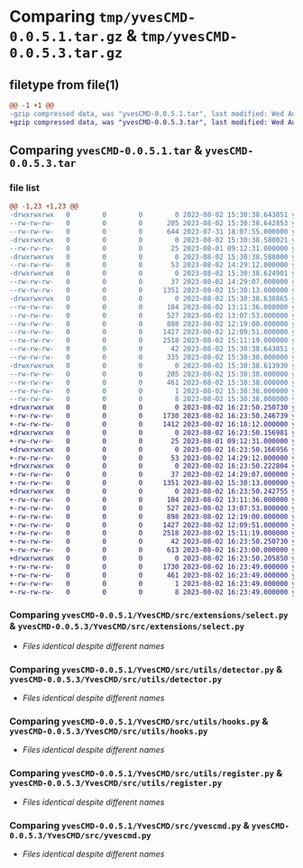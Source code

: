 # Comparing `tmp/yvesCMD-0.0.5.1.tar.gz` & `tmp/yvesCMD-0.0.5.3.tar.gz`

## filetype from file(1)

```diff
@@ -1 +1 @@
-gzip compressed data, was "yvesCMD-0.0.5.1.tar", last modified: Wed Aug  2 15:30:38 2023, max compression
+gzip compressed data, was "yvesCMD-0.0.5.3.tar", last modified: Wed Aug  2 16:23:50 2023, max compression
```

## Comparing `yvesCMD-0.0.5.1.tar` & `yvesCMD-0.0.5.3.tar`

### file list

```diff
@@ -1,23 +1,23 @@
-drwxrwxrwx   0        0        0        0 2023-08-02 15:30:38.643851 yvesCMD-0.0.5.1/
--rw-rw-rw-   0        0        0      205 2023-08-02 15:30:38.642853 yvesCMD-0.0.5.1/PKG-INFO
--rw-rw-rw-   0        0        0      644 2023-07-31 18:07:55.000000 yvesCMD-0.0.5.1/README.md
-drwxrwxrwx   0        0        0        0 2023-08-02 15:30:38.580021 yvesCMD-0.0.5.1/YvesCMD/
--rw-rw-rw-   0        0        0       25 2023-08-01 09:12:31.000000 yvesCMD-0.0.5.1/YvesCMD/__init__.py
-drwxrwxrwx   0        0        0        0 2023-08-02 15:30:38.588000 yvesCMD-0.0.5.1/YvesCMD/src/
--rw-rw-rw-   0        0        0       53 2023-08-02 14:29:12.000000 yvesCMD-0.0.5.1/YvesCMD/src/__init__.py
-drwxrwxrwx   0        0        0        0 2023-08-02 15:30:38.624901 yvesCMD-0.0.5.1/YvesCMD/src/extensions/
--rw-rw-rw-   0        0        0       37 2023-08-02 14:29:07.000000 yvesCMD-0.0.5.1/YvesCMD/src/extensions/__init__.py
--rw-rw-rw-   0        0        0     1351 2023-08-02 15:30:13.000000 yvesCMD-0.0.5.1/YvesCMD/src/extensions/select.py
-drwxrwxrwx   0        0        0        0 2023-08-02 15:30:38.638865 yvesCMD-0.0.5.1/YvesCMD/src/utils/
--rw-rw-rw-   0        0        0      104 2023-08-02 13:11:36.000000 yvesCMD-0.0.5.1/YvesCMD/src/utils/__init__.py
--rw-rw-rw-   0        0        0      527 2023-08-02 13:07:53.000000 yvesCMD-0.0.5.1/YvesCMD/src/utils/detector.py
--rw-rw-rw-   0        0        0      898 2023-08-02 12:19:00.000000 yvesCMD-0.0.5.1/YvesCMD/src/utils/hooks.py
--rw-rw-rw-   0        0        0     1427 2023-08-02 12:09:51.000000 yvesCMD-0.0.5.1/YvesCMD/src/utils/register.py
--rw-rw-rw-   0        0        0     2518 2023-08-02 15:11:19.000000 yvesCMD-0.0.5.1/YvesCMD/src/yvescmd.py
--rw-rw-rw-   0        0        0       42 2023-08-02 15:30:38.643851 yvesCMD-0.0.5.1/setup.cfg
--rw-rw-rw-   0        0        0      335 2023-08-02 15:30:30.000000 yvesCMD-0.0.5.1/setup.py
-drwxrwxrwx   0        0        0        0 2023-08-02 15:30:38.613930 yvesCMD-0.0.5.1/yvesCMD.egg-info/
--rw-rw-rw-   0        0        0      205 2023-08-02 15:30:38.000000 yvesCMD-0.0.5.1/yvesCMD.egg-info/PKG-INFO
--rw-rw-rw-   0        0        0      461 2023-08-02 15:30:38.000000 yvesCMD-0.0.5.1/yvesCMD.egg-info/SOURCES.txt
--rw-rw-rw-   0        0        0        1 2023-08-02 15:30:38.000000 yvesCMD-0.0.5.1/yvesCMD.egg-info/dependency_links.txt
--rw-rw-rw-   0        0        0        8 2023-08-02 15:30:38.000000 yvesCMD-0.0.5.1/yvesCMD.egg-info/top_level.txt
+drwxrwxrwx   0        0        0        0 2023-08-02 16:23:50.250730 yvesCMD-0.0.5.3/
+-rw-rw-rw-   0        0        0     1730 2023-08-02 16:23:50.246739 yvesCMD-0.0.5.3/PKG-INFO
+-rw-rw-rw-   0        0        0     1412 2023-08-02 16:18:12.000000 yvesCMD-0.0.5.3/README.md
+drwxrwxrwx   0        0        0        0 2023-08-02 16:23:50.156981 yvesCMD-0.0.5.3/YvesCMD/
+-rw-rw-rw-   0        0        0       25 2023-08-01 09:12:31.000000 yvesCMD-0.0.5.3/YvesCMD/__init__.py
+drwxrwxrwx   0        0        0        0 2023-08-02 16:23:50.166956 yvesCMD-0.0.5.3/YvesCMD/src/
+-rw-rw-rw-   0        0        0       53 2023-08-02 14:29:12.000000 yvesCMD-0.0.5.3/YvesCMD/src/__init__.py
+drwxrwxrwx   0        0        0        0 2023-08-02 16:23:50.222804 yvesCMD-0.0.5.3/YvesCMD/src/extensions/
+-rw-rw-rw-   0        0        0       37 2023-08-02 14:29:07.000000 yvesCMD-0.0.5.3/YvesCMD/src/extensions/__init__.py
+-rw-rw-rw-   0        0        0     1351 2023-08-02 15:30:13.000000 yvesCMD-0.0.5.3/YvesCMD/src/extensions/select.py
+drwxrwxrwx   0        0        0        0 2023-08-02 16:23:50.242755 yvesCMD-0.0.5.3/YvesCMD/src/utils/
+-rw-rw-rw-   0        0        0      104 2023-08-02 13:11:36.000000 yvesCMD-0.0.5.3/YvesCMD/src/utils/__init__.py
+-rw-rw-rw-   0        0        0      527 2023-08-02 13:07:53.000000 yvesCMD-0.0.5.3/YvesCMD/src/utils/detector.py
+-rw-rw-rw-   0        0        0      898 2023-08-02 12:19:00.000000 yvesCMD-0.0.5.3/YvesCMD/src/utils/hooks.py
+-rw-rw-rw-   0        0        0     1427 2023-08-02 12:09:51.000000 yvesCMD-0.0.5.3/YvesCMD/src/utils/register.py
+-rw-rw-rw-   0        0        0     2518 2023-08-02 15:11:19.000000 yvesCMD-0.0.5.3/YvesCMD/src/yvescmd.py
+-rw-rw-rw-   0        0        0       42 2023-08-02 16:23:50.250730 yvesCMD-0.0.5.3/setup.cfg
+-rw-rw-rw-   0        0        0      613 2023-08-02 16:23:00.000000 yvesCMD-0.0.5.3/setup.py
+drwxrwxrwx   0        0        0        0 2023-08-02 16:23:50.205850 yvesCMD-0.0.5.3/yvesCMD.egg-info/
+-rw-rw-rw-   0        0        0     1730 2023-08-02 16:23:49.000000 yvesCMD-0.0.5.3/yvesCMD.egg-info/PKG-INFO
+-rw-rw-rw-   0        0        0      461 2023-08-02 16:23:49.000000 yvesCMD-0.0.5.3/yvesCMD.egg-info/SOURCES.txt
+-rw-rw-rw-   0        0        0        1 2023-08-02 16:23:49.000000 yvesCMD-0.0.5.3/yvesCMD.egg-info/dependency_links.txt
+-rw-rw-rw-   0        0        0        8 2023-08-02 16:23:49.000000 yvesCMD-0.0.5.3/yvesCMD.egg-info/top_level.txt
```

### Comparing `yvesCMD-0.0.5.1/YvesCMD/src/extensions/select.py` & `yvesCMD-0.0.5.3/YvesCMD/src/extensions/select.py`

 * *Files identical despite different names*

### Comparing `yvesCMD-0.0.5.1/YvesCMD/src/utils/detector.py` & `yvesCMD-0.0.5.3/YvesCMD/src/utils/detector.py`

 * *Files identical despite different names*

### Comparing `yvesCMD-0.0.5.1/YvesCMD/src/utils/hooks.py` & `yvesCMD-0.0.5.3/YvesCMD/src/utils/hooks.py`

 * *Files identical despite different names*

### Comparing `yvesCMD-0.0.5.1/YvesCMD/src/utils/register.py` & `yvesCMD-0.0.5.3/YvesCMD/src/utils/register.py`

 * *Files identical despite different names*

### Comparing `yvesCMD-0.0.5.1/YvesCMD/src/yvescmd.py` & `yvesCMD-0.0.5.3/YvesCMD/src/yvescmd.py`

 * *Files identical despite different names*

